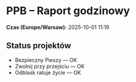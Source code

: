 # PPB – Raport godzinowy
**Czas (Europe/Warsaw):** 2025-10-01 11:19

## Status projektów
- Bezpieczny Pieszy — OK
- Zwolnij przy przejściu — OK
- Odblask ratuje życie — OK

